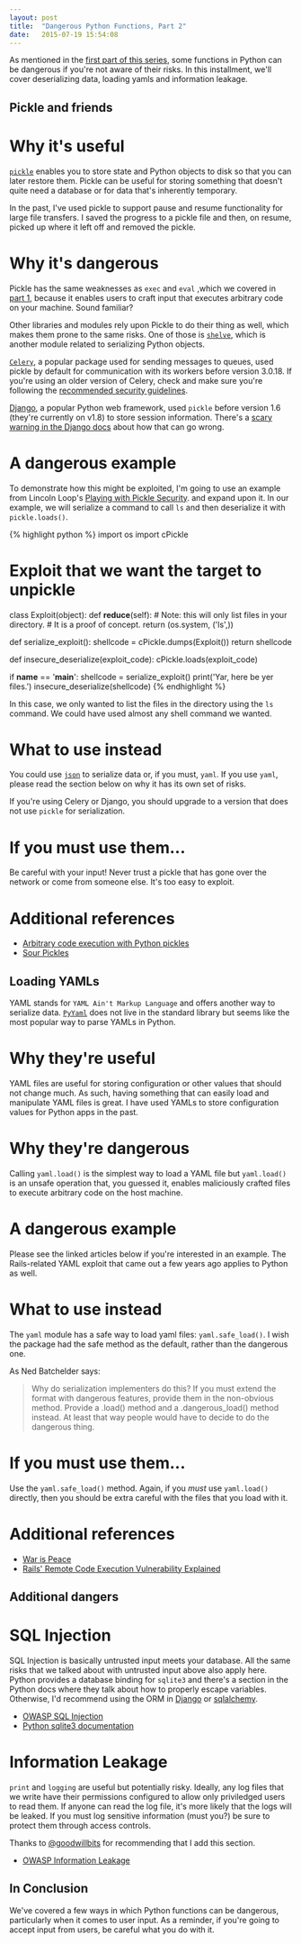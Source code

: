 ```yaml
---
layout: post
title:  "Dangerous Python Functions, Part 2"
date:   2015-07-19 15:54:08
---
```


As mentioned in the [first part of this series](http://kevinlondon.com/2015/07/26/dangerous-python-functions.html),
some functions in Python can be dangerous if you're not aware of their risks.
In this installment, we'll cover deserializing data, loading yamls and 
information leakage.

Pickle and friends
------------------------------------------

Why it's useful
==================

[`pickle`](https://docs.python.org/3/library/pickle.html) enables you to store
state and Python objects to disk so that you can later restore them. Pickle can
be useful for storing something that doesn't quite need a database or for data
that's inherently temporary.

In the past, I've used pickle to support pause and resume functionality for
large file transfers. I saved the progress to a pickle file and then, 
on resume, picked up where it left off and removed the pickle.

Why it's dangerous
=====================

Pickle has the same weaknesses as `exec` and `eval`
,which we covered in [part 1](http://kevinlondon.com/2015/07/26/dangerous-python-functions.html),
because it enables users to craft input that executes arbitrary code on
your machine. Sound familiar?

Other libraries and modules rely upon Pickle to do their thing as well, which
makes them prone to the same risks.
One of those is [`shelve`](https://docs.python.org/2/library/shelve.html), 
which is another module related to serializing Python objects.

[`Celery`](http://www.celeryproject.org/), a popular package used for sending 
messages to queues, used pickle by default for communication with its workers 
before version 3.0.18. If you're using an older version of Celery, check and 
make sure you're following the
[recommended security guidelines](http://celery.readthedocs.org/en/latest/userguide/security.html).

[Django](https://www.djangoproject.com/), a popular Python web framework, 
used `pickle` before version 1.6
(they're currently on v1.8) to store session information. There's a
[scary warning in the Django docs](https://docs.djangoproject.com/en/1.8/topics/http/sessions/#session-serialization)
about how that can go wrong.


A dangerous example
===================

To demonstrate how this might be exploited, I'm going to use an example from 
Lincoln Loop's 
[Playing with Pickle Security](https://lincolnloop.com/blog/playing-pickle-security/).
and expand upon it. In our example, we will serialize a command to call 
`ls` and then deserialize it with `pickle.loads()`.

{% highlight python %}
import os
import cPickle


# Exploit that we want the target to unpickle
class Exploit(object):
    def __reduce__(self):
        # Note: this will only list files in your directory.
        # It is a proof of concept.
        return (os.system, ('ls',))


def serialize_exploit():
    shellcode = cPickle.dumps(Exploit())
    return shellcode


def insecure_deserialize(exploit_code):
    cPickle.loads(exploit_code)


if __name__ == '__main__':
    shellcode = serialize_exploit()
    print('Yar, here be yer files.')
    insecure_deserialize(shellcode)
{% endhighlight %}

In this case, we only wanted to list the files in the directory using the
`ls` command. We could have used almost any shell command we wanted.


What to use instead
===================

You could use [`json`](https://docs.python.org/3/library/json.html) to
serialize data or, if you must, `yaml`. If you use `yaml`, please read the
section below on why it has its own set of risks.

If you're using Celery or Django, you should upgrade to a version that
does not use `pickle` for serialization.


If you must use them...
=======================

Be careful with your input! Never trust a pickle that has gone over
the network or come from someone else. It's too easy to exploit.


Additional references
=======================

* [Arbitrary code execution with Python pickles](https://www.cs.jhu.edu/~s/musings/pickle.html)
* [Sour Pickles](https://media.blackhat.com/bh-us-11/Slaviero/BH_US_11_Slaviero_Sour_Pickles_WP.pdf)


Loading YAMLs
------------------------

YAML stands for `YAML Ain't Markup Language` and offers another way to
serialize data. [`PyYaml`](http://pyyaml.org/wiki/PyYAMLDocumentation) 
does not live in the standard library but seems like the
most popular way to parse YAMLs in Python.


Why they're useful
==================

YAML files are useful for storing configuration or other values that should not
change much. As such, having something that can easily load and
manipulate YAML files is great. I have used YAMLs to store 
configuration values for Python apps in the past.


Why they're dangerous
=====================

Calling `yaml.load()` is the simplest way to load a YAML file but `yaml.load()`
is an unsafe operation that, you guessed it, enables maliciously crafted files
to execute arbitrary code on the host machine. 


A dangerous example
===================

Please see the linked articles below if you're interested in an example.
The Rails-related YAML exploit that came out a few years ago applies to Python
as well.


What to use instead
===================

The `yaml` module has a safe way to load yaml files: `yaml.safe_load()`.
I wish the package had the safe method as the default, rather than the
dangerous one.

As Ned Batchelder says:

> Why do serialization implementers do this? If you must extend the format with
> dangerous features, provide them in the non-obvious method. Provide a .load()
> method and a .dangerous_load() method instead. At least that way people would
> have to decide to do the dangerous thing. 


If you must use them...
=======================

Use the `yaml.safe_load()` method. Again, if you *must* use `yaml.load()`
directly, then you should be extra careful with the files that you load with
it.


Additional references
=======================

* [War is Peace](http://nedbatchelder.com/blog/201302/war_is_peace.html)
* [Rails' Remote Code Execution Vulnerability Explained](http://blog.codeclimate.com/blog/2013/01/10/rails-remote-code-execution-vulnerability-explained/)


Additional dangers
------------------

SQL Injection
=============

SQL Injection is basically untrusted input meets your database. All the same
risks that we talked about with untrusted input above also apply here. Python
provides a database binding for `sqlite3` and there's a section in the Python
docs where they talk about how to properly escape variables. Otherwise, I'd
recommend using the ORM in [Django](https://www.djangoproject.com/) or
[sqlalchemy](http://www.sqlalchemy.org/).

* [OWASP SQL Injection](https://www.owasp.org/index.php/SQL_Injection)
* [Python sqlite3 documentation](https://docs.python.org/3/library/sqlite3.html)


Information Leakage
===================

`print` and `logging` are useful but potentially risky.  Ideally, any log files
that we write have their permissions configured to allow only priviledged users
to read them.  If anyone can read the log file, it's more likely that the logs
will be leaked. If you must log sensitive information (must you?)
be sure to protect them through access controls.

Thanks to [@goodwillbits](https://twitter.com/goodwillbits) for recommending
that I add this section.

* [OWASP Information Leakage](https://www.owasp.org/index.php/Information_Leakage)


In Conclusion
-------------

We've covered a few ways in which Python functions can be dangerous,
particularly when it comes to user input. As a reminder, if you're going to
accept input from users, be careful what you do with it.
